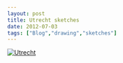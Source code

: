 ```yaml
---
layout: post
title: Utrecht sketches
date: 2012-07-03
tags: ["Blog","drawing","sketches"]
---
```


[![Utrecht](7495678776_525b597b4e.jpg)](http://www.flickr.com/photos/jeffreywarren/7495678776/ "Utrecht by jeferonix, on Flickr")